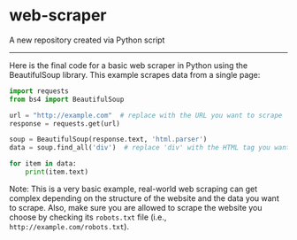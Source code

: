 # web-scraper
A new repository created via Python script


---

Here is the final code for a basic web scraper in Python using the BeautifulSoup library. This example scrapes data from a single page:

```python
import requests
from bs4 import BeautifulSoup

url = "http://example.com"  # replace with the URL you want to scrape
response = requests.get(url)

soup = BeautifulSoup(response.text, 'html.parser')
data = soup.find_all('div')  # replace 'div' with the HTML tag you want to scrape

for item in data:
    print(item.text)
```

Note: This is a very basic example, real-world web scraping can get complex depending on the structure of the website and the data you want to scrape. Also, make sure you are allowed to scrape the website you choose by checking its `robots.txt` file (i.e., `http://example.com/robots.txt`).
